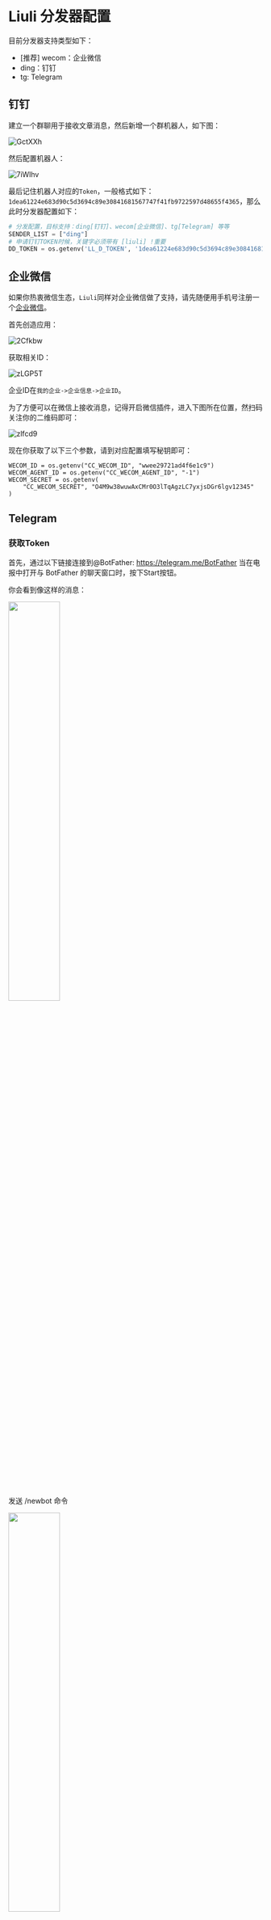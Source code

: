 # Liuli 分发器配置

目前分发器支持类型如下：

- [推荐] wecom：企业微信
- ding：钉钉
- tg: Telegram

## 钉钉

建立一个群聊用于接收文章消息，然后新增一个群机器人，如下图：

![GctXXh](https://raw.githubusercontent.com/howie6879/oss/master/images/GctXXh.jpg)

然后配置机器人：

![7iWlhv](https://raw.githubusercontent.com/howie6879/oss/master/images/7iWlhv.jpg)

最后记住机器人对应的`Token`，一般格式如下：`1dea61224e683d90c5d3694c89e30841681567747f41fb9722597d48655f4365`，那么此时分发器配置如下：

```python
# 分发配置，目标支持：ding[钉钉]、wecom[企业微信]、tg[Telegram] 等等
SENDER_LIST = ["ding"]
# 申请钉钉TOKEN时候，关键字必须带有 [liuli] !重要
DD_TOKEN = os.getenv('LL_D_TOKEN', '1dea61224e683d90c5d3694c89e30841681567747f41fb9722597d48655f4365')
```

## 企业微信

如果你热衷微信生态，`Liuli`同样对企业微信做了支持，请先随便用手机号注册一个[企业微信](https://work.weixin.qq.com/)。

首先创造应用：

![2Cfkbw](https://raw.githubusercontent.com/howie6879/oss/master/images/2Cfkbw.png)

获取相关ID：

![zLGP5T](https://raw.githubusercontent.com/howie6879/oss/master/images/zLGP5T.png)

企业ID在`我的企业->企业信息->企业ID`。

为了方便可以在微信上接收消息，记得开启微信插件，进入下图所在位置，然扫码关注你的二维码即可：

![zlfcd9](https://raw.githubusercontent.com/howie6879/oss/master/images/zlfcd9.png)

现在你获取了以下三个参数，请到对应配置填写秘钥即可：

```shell
WECOM_ID = os.getenv("CC_WECOM_ID", "wwee29721ad4f6e1c9")
WECOM_AGENT_ID = os.getenv("CC_WECOM_AGENT_ID", "-1")
WECOM_SECRET = os.getenv(
    "CC_WECOM_SECRET", "O4M9w38wuwAxCMr0O3lTqAgzLC7yxjsDGr6lgv12345"
)
```


## Telegram

### 获取Token  

首先，通过以下链接连接到@BotFather: https://telegram.me/BotFather 当在电报中打开与 BotFather 的聊天窗口时，按下Start按钮。  

你会看到像这样的消息：  

<img src="https://gitee.com/howie6879/oss/raw/master/uPic/TGbotStart.jpeg" width=45% />

发送 /newbot 命令  

<img src="https://gitee.com/howie6879/oss/raw/master/uPic/TGbotNew.jpeg" width=45%  />  

并输入您的机器人的名称  

<img src="https://gitee.com/howie6879/oss/raw/master/uPic/TGbotName.jpeg" width=45% />

然后，需要为机器人设定用户名，设定之后将返回Telegram Bot的`Token`

<img src="https://gitee.com/howie6879/oss/raw/master/uPic/TGbotToken.jpeg" width=45% />

### 获取 chat id

通过以下链接连接到@userinfobot: https://telegram.me/userinfobot 当在电报中打开与 userinfobot 的聊天窗口时，输入任意内容，它将返回你的chat id 

<img src="https://gitee.com/howie6879/oss/raw/master/uPic/TGuserInfoBot.jpeg" width=45% />

### 设置对应环境变量

修改.env文件设置环境变量
```shell
# 你Telegram的chat id
LL_TG_CHAT_ID = "1222431510"
# 你TelegramBot的Token
LL_TG_TOKEN = "5065136980:BBF4uhUcGLP1-6qOHBfIT_0EArbXjek91GY"
```

## Bark
仅介绍Bark客户端的使用，要自行部署Bark服务端，请参考 [bark-server](https://github.com/Finb/bark-server) 。

### 获取推送url

打开APP，复制URL

<img src="https://gitee.com/howie6879/oss/raw/master/uPic/003rYfqply1grd1meqrvcj60bi08zt9i02.jpg" width=365 />

### 设置对应环境变量

修改.env文件设置环境变量`LL_BARK_URL`

## RSS

目前项目支持使用RSS订阅模式读取爬取到的讯息，而配置方法却不在分发器中。
配置方式可参考 [wechat.json](../liuli_config/wechat.json)。
关键点在于设置`after_collect`如：

```json
"after_collect": [{
"func": "to_rss",
"doc_source_list": ["liuli_wechat"],
"link_source": "github"
}]
```

如`doc_source_list`为`liuli_wechat`，`wechat_list`为`老胡的储物柜`，则RSS订阅地址为`http://IP:PORT/rss/liuli_wechat/老胡的储物柜/`，
端口默认为`8765`
